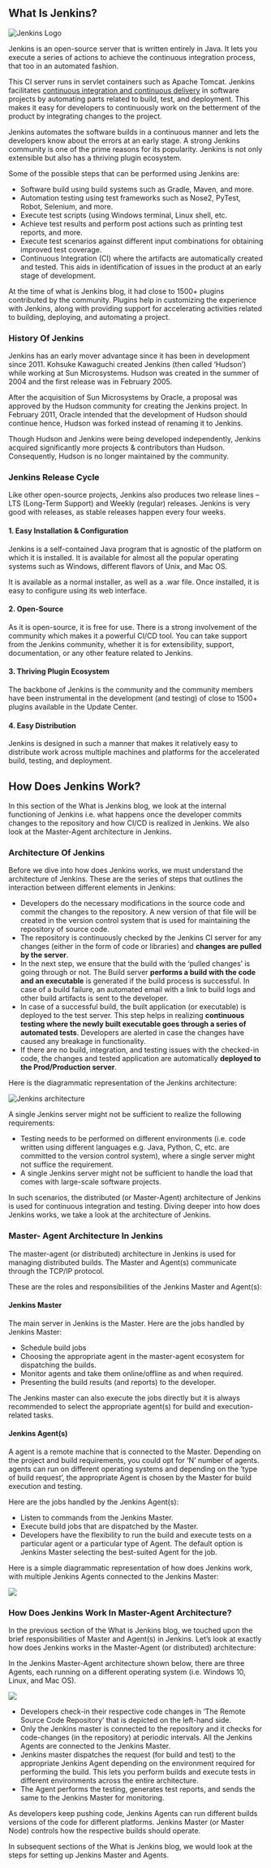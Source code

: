## What Is Jenkins?

![Jenkins Logo](https://www.lambdatest.com/blog/wp-content/uploads/2020/09/Jenkins-Logo.png)

Jenkins is an open-source server that is written entirely in Java. It lets you execute a series of actions to achieve the continuous integration process, that too in an automated fashion.

This CI server runs in servlet containers such as Apache Tomcat. Jenkins facilitates [continuous integration and continuous delivery](https://www.lambdatest.com/blog/what-is-continuous-integration-and-continuous-delivery/) in software projects by automating parts related to build, test, and deployment. This makes it easy for developers to continuously work on the betterment of the product by integrating changes to the project.

Jenkins automates the software builds in a continuous manner and lets the developers know about the errors at an early stage. A strong Jenkins community is one of the prime reasons for its popularity. Jenkins is not only extensible but also has a thriving plugin ecosystem.

Some of the possible steps that can be performed using Jenkins are:

- Software build using build systems such as Gradle, Maven, and more.
- Automation testing using test frameworks such as Nose2, PyTest, Robot, Selenium, and more.
- Execute test scripts (using Windows terminal, Linux shell, etc.
- Achieve test results and perform post actions such as printing test reports, and more.
- Execute test scenarios against different input combinations for obtaining improved test coverage.
- Continuous Integration (CI) where the artifacts are automatically created and tested. This aids in identification of issues in the product at an early stage of development.

At the time of what is Jenkins blog, it had close to 1500+ plugins contributed by the community. Plugins help in customizing the experience with Jenkins, along with providing support for accelerating activities related to building, deploying, and automating a project.

### History Of Jenkins

Jenkins has an early mover advantage since it has been in development since 2011. Kohsuke Kawaguchi created Jenkins (then called ‘Hudson’) while working at Sun Microsystems. Hudson was created in the summer of 2004 and the first release was in February 2005.

After the acquisition of Sun Microsystems by Oracle, a proposal was approved by the Hudson community for creating the Jenkins project. In February 2011, Oracle intended that the development of Hudson should continue hence, Hudson was forked instead of renaming it to Jenkins.

Though Hudson and Jenkins were being developed independently, Jenkins acquired significantly more projects & contributors than Hudson. Consequently, Hudson is no longer maintained by the community.

### Jenkins Release Cycle

Like other open-source projects, Jenkins also produces two release lines – LTS (Long-Term Support) and Weekly (regular) releases. Jenkins is very good with releases, as stable releases happen every four weeks.

#### **1. Easy Installation & Configuration**

Jenkins is a self-contained Java program that is agnostic of the platform on which it is installed. It is available for almost all the popular operating systems such as Windows, different flavors of Unix, and Mac OS.

It is available as a normal installer, as well as a .war file. Once installed, it is easy to configure using its web interface.

#### **2. Open-Source**

As it is open-source, it is free for use. There is a strong involvement of the community which makes it a powerful CI/CD tool. You can take support from the Jenkins community, whether it is for extensibility, support, documentation, or any other feature related to Jenkins.

#### **3. Thriving Plugin Ecosystem**

The backbone of Jenkins is the community and the community members have been instrumental in the development (and testing) of close to 1500+ plugins available in the Update Center.

#### **4. Easy Distribution**

Jenkins is designed in such a manner that makes it relatively easy to distribute work across multiple machines and platforms for the accelerated build, testing, and deployment.

## How Does Jenkins Work?

In this section of the What is Jenkins blog, we look at the internal functioning of Jenkins i.e. what happens once the developer commits changes to the repository and how CI/CD is realized in Jenkins. We also look at the Master-Agent architecture in Jenkins.

### Architecture Of Jenkins

Before we dive into how does Jenkins works, we must understand the architecture of Jenkins. These are the series of steps that outlines the interaction between different elements in Jenkins:

- Developers do the necessary modifications in the source code and commit the changes to the repository. A new version of that file will be created in the version control system that is used for maintaining the repository of source code.
- The repository is continuously checked by the Jenkins CI server for any changes (either in the form of code or libraries) and **changes are pulled by the server**.
- In the next step, we ensure that the build with the ‘pulled changes’ is going through or not. The Build server **performs a build with the code and an executable** is generated if the build process is successful. In case of a build failure, an automated email with a link to build logs and other build artifacts is sent to the developer.
- In case of a successful build, the built application (or executable) is deployed to the test server. This step helps in realizing **continuous testing where the newly built executable goes through a series of automated tests**. Developers are alerted in case the changes have caused any breakage in functionality.
- If there are no build, integration, and testing issues with the checked-in code, the changes and tested application are automatically **deployed to the Prod/Production server**.

Here is the diagrammatic representation of the Jenkins architecture:

![Jenkins architecture](https://www.lambdatest.com/blog/wp-content/uploads/2020/09/Jenkins-architecture-1.png)

A single Jenkins server might not be sufficient to realize the following requirements:

- Testing needs to be performed on different environments (i.e. code written using different languages e.g. Java, Python, C, etc. are committed to the version control system), where a single server might not suffice the requirement.
- A single Jenkins server might not be sufficient to handle the load that comes with large-scale software projects.

In such scenarios, the distributed (or Master-Agent) architecture of Jenkins is used for continuous integration and testing. Diving deeper into how does Jenkins works, we take a look at the architecture of Jenkins.
### Master- Agent Architecture In Jenkins

The master-agent (or distributed) architecture in Jenkins is used for managing distributed builds. The Master and Agent(s) communicate through the TCP/IP protocol.

These are the roles and responsibilities of the Jenkins Master and Agent(s):

#### **Jenkins Master**

The main server in Jenkins is the Master. Here are the jobs handled by Jenkins Master:

- Schedule build jobs
- Choosing the appropriate agent in the master-agent ecosystem for dispatching the builds.
- Monitor agents and take them online/offline as and when required.
- Presenting the build results (and reports) to the developer.

The Jenkins master can also execute the jobs directly but it is always recommended to select the appropriate agent(s) for build and execution-related tasks.

#### **Jenkins Agent(s)**

A agent is a remote machine that is connected to the Master. Depending on the project and build requirements, you could opt for ‘N’ number of agents. agents can run on different operating systems and depending on the ‘type of build request’, the appropriate Agent is chosen by the Master for build execution and testing.

Here are the jobs handled by the Jenkins Agent(s):

- Listen to commands from the Jenkins Master.
- Execute build jobs that are dispatched by the Master.
- Developers have the flexibility to run the build and execute tests on a particular agent or a particular type of Agent. The default option is Jenkins Master selecting the best-suited Agent for the job.

Here is a simple diagrammatic representation of how does Jenkins work, with multiple Jenkins Agents connected to the Jenkins Master:

![](https://www.lambdatest.com/blog/wp-content/uploads/2020/09/Agent_Master.jpg)

### How Does Jenkins Work In Master-Agent Architecture?

In the previous section of the What is Jenkins blog, we touched upon the brief responsibilities of Master and Agent(s) in Jenkins. Let’s look at exactly how does Jenkins works in the Master-Agent (or distributed) architecture:

In the Jenkins Master-Agent architecture shown below, there are three Agents, each running on a different operating system (i.e. Windows 10, Linux, and Mac OS).

![](https://www.lambdatest.com/blog/wp-content/uploads/2020/09/Jenkins-Architecture.jpg)

- Developers check-in their respective code changes in ‘The Remote Source Code Repository’ that is depicted on the left-hand side.
- Only the Jenkins master is connected to the repository and it checks for code-changes (in the repository) at periodic intervals. All the Jenkins Agents are connected to the Jenkins Master.
- Jenkins master dispatches the request (for build and test) to the appropriate Jenkins Agent depending on the environment required for performing the build. This lets you perform builds and execute tests in different environments across the entire architecture.
- The Agent performs the testing, generates test reports, and sends the same to the Jenkins Master for monitoring.

As developers keep pushing code, Jenkins Agents can run different builds versions of the code for different platforms. Jenkins Master (or Master Node) controls how the respective builds should operate.

In subsequent sections of the What is Jenkins blog, we would look at the steps for setting up Jenkins Master and Agents.

